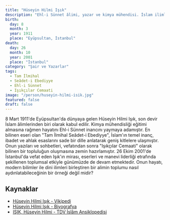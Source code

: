 ```yaml
---
title: "Hüseyin Hilmi Işık"
description: "Ehl-i Sünnet âlimi, yazar ve kimya mühendisi. İslam ilimlerini ve ahlakını yaymaya adanmış bir ömür."
birth:
  day: 8
  month: 3
  year: 1911
  place: "Eyüpsultan, İstanbul"
death:
  day: 26
  month: 10
  year: 2001
  place: "İstanbul"
category: "Şair ve Yazarlar"
tags:
  - Tam İlmihal
  - Seâdet-i Ebediyye
  - Ehl-i Sünnet
  - Işıkçılar Cemaati
image: "/person/huseyin-hilmi-isik.jpg"
featured: false
draft: false
---
```


8 Mart 1911'de Eyüpsultan'da dünyaya gelen Hüseyin Hilmi Işık, son devir İslam âlimlerinden biri olarak kabul edilir. Kimya mühendisliği eğitimi almasına rağmen hayatını Ehl-i Sünnet inancını yaymaya adamıştır. En bilinen eseri olan "Tam İlmihal Seâdet-i Ebediyye", İslam'ın temel inanç, ibadet ve ahlak esaslarını sade bir dille anlatarak geniş kitlelere ulaşmıştır. Onun yazıları ve sohbetleri, vefatından sonra "Işıkçılar Cemaati" olarak bilinen bir topluluğun oluşmasına zemin hazırlamıştır. 26 Ekim 2001'de İstanbul'da vefat eden Işık'ın mirası, eserleri ve manevi liderliği etrafında şekillenen toplumsal etkiyle günümüzde de devam etmektedir. Onun hayatı, modern bilimler ile dini ilimleri birleştiren bir alimin toplumu nasıl aydınlatabileceğinin bir örneği değil midir?

## Kaynaklar

- [Hüseyin Hilmi Işık - Vikipedi](https://tr.wikipedia.org/wiki/H%C3%BCseyin_Hilmi_I%C5%9F%C4%B1k)
- [Hüseyin Hilmi Işık - Biyografya](https://www.biyografya.com/biyografi/7655)
- [IŞIK, Hüseyin Hilmi - TDV İslâm Ansiklopedisi](https://islamansiklopedisi.org.tr/isik-huseyin-hilmi)